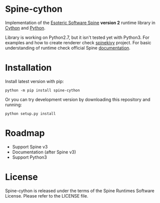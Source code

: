 Spine-cython
============

Implementation of the [Esoteric Software Spine](http://esotericsoftware.com/) 
**version 2** runtime library in [Cython](http://cython.org/) and 
[Python](https://www.python.org/). 

Library is working on Python2.7, but it isn't tested yet with Python3. 
For examples and how to create renderer check 
[spinekivy](https://github.com/tileworks/spinekivy) project. For basic 
understanding of runtime check official Spine 
[documentation](http://esotericsoftware.com/spine-using-runtimes).


Installation
============

Install latest version with pip:

```
python -m pip install spine-cython
```

Or you can try development version by downloading this repository and running:

```
python setup.py install
```

Roadmap
=======

- Support Spine v3
- Documentation (after Spine v3)
- Support Python3

License
=======

Spine-cython is released under the terms of the Spine Runtimes Software 
License. Please refer to the LICENSE file.
